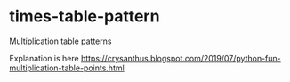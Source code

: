 # times-table-pattern
Multiplication table patterns

Explanation is here https://crysanthus.blogspot.com/2019/07/python-fun-multiplication-table-points.html
